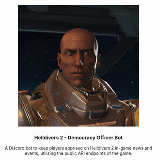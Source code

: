 <div align="center">
  <a href="https://github.com/Sorahawk/democracy-officer-bot/">
    <img src="images/democracy-officer.jpg" alt="Project Logo" width="400" height="400">
  </a>
  <h3 align="center">Helldivers 2 - Democracy Officer Bot</h3>
  <p align="center">
    A Discord bot to keep players apprised on Helldivers 2 in-game news and events, utilising the public API endpoints of the game.
  </p>
</div>
